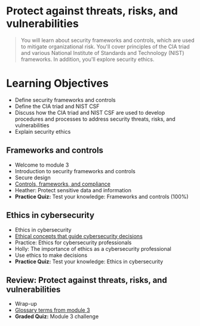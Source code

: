 # Protect against threats, risks, and vulnerabilities
> You will learn about security frameworks and controls, which are used to mitigate organizational risk. You'll cover principles of the CIA triad and various National Institute of Standards and Technology (NIST) frameworks. In addition, you'll explore security ethics.
# Learning Objectives
- Define security frameworks and controls
- Define the CIA triad and NIST CSF
- Discuss how the CIA triad and NIST CSF are used to develop procedures and processes to address security threats, risks, and vulnerabilities
- Explain security ethics
## Frameworks and controls
- Welcome to module 3
- Introduction to security frameworks and controls
- Secure design
- [Controls, frameworks, and compliance](https://github.com/KailaniBailey/Google-Cybersecurity-Professional-Certificate/tree/main/Course%201%3A%20Foundations%20of%20cybersecurity/Week%203%3A%20Protect%20against%20threats%2C%20risks%2C%20and%20vulnerabilities/Controls%2C%20frameworks%2C%20and%20compliance)
- Heather: Protect sensitive data and information
- **Practice Quiz:** Test your knowledge: Frameworks and controls (100%)
## Ethics in cybersecurity
- Ethics in cybersecurity
- [Ethical concepts that guide cybersecurity decisions](https://github.com/KailaniBailey/Google-Cybersecurity-Professional-Certificate/tree/main/Course%201:%20Foundations%20of%20cybersecurity/Week%203:%20Protect%20against%20threats,%20risks,%20and%20vulnerabilities/Ethical%20concepts%20that%20guide%20cybersecurity%20decisions)
- Practice: Ethics for cybersecurity professionals
- Holly: The importance of ethics as a cybersecurity professional
- Use ethics to make decisions
- **Practice Quiz:** Test your knowledge: Ethics in cybersecurity
## Review: Protect against threats, risks, and vulnerabilities
- Wrap-up
- [Glossary terms from module 3](https://github.com/KailaniBailey/Google-Cybersecurity-Professional-Certificate/tree/main/Course%201:%20Foundations%20of%20cybersecurity/Week%203:%20Protect%20against%20threats,%20risks,%20and%20vulnerabilities/Glossary%20terms%20from%20module%203)
- **Graded Quiz:** Module 3 challenge
